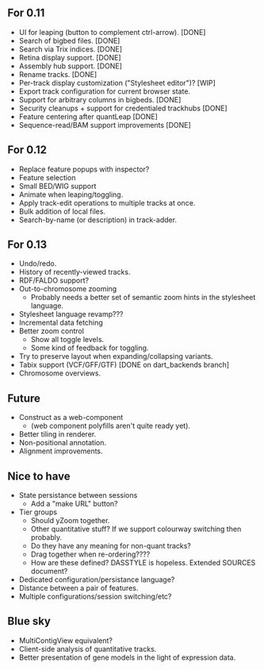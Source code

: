 For 0.11
--------

  - UI for leaping (button to complement ctrl-arrow). [DONE]
  - Search of bigbed files. [DONE]
  - Search via Trix indices. [DONE]
  - Retina display support. [DONE]
  - Assembly hub support. [DONE]
  - Rename tracks. [DONE]
  - Per-track display customization ("Stylesheet editor")? [WIP]
  - Export track configuration for current browser state.
  - Support for arbitrary columns in bigbeds. [DONE]
  - Security cleanups + support for credentialed trackhubs [DONE]
  - Feature centering after quantLeap [DONE]
  - Sequence-read/BAM support improvements [DONE]

For 0.12
--------

  - Replace feature popups with inspector?
  - Feature selection
  - Small BED/WIG support
  - Animate when leaping/toggling.
  - Apply track-edit operations to multiple tracks at once.
  - Bulk addition of local files.
  - Search-by-name (or description) in track-adder.

For 0.13
--------

  - Undo/redo.  
  - History of recently-viewed tracks.
  - RDF/FALDO support?
  - Out-to-chromosome zooming
    + Probably needs a better set of semantic zoom hints in the
      stylesheet language.
  - Stylesheet language revamp???  
  - Incremental data fetching
  - Better zoom control
    + Show all toggle levels.
    + Some kind of feedback for toggling.
  - Try to preserve layout when expanding/collapsing variants.
  - Tabix support (VCF/GFF/GTF)  [DONE on dart_backends branch]
  - Chromosome overviews.

Future
-------------

 - Construct as a web-component
   + (web component polyfills aren't quite ready yet).
 - Better tiling in renderer.
 - Non-positional annotation.
 - Alignment improvements.

Nice to have
------------

 - State persistance between sessions
     + Add a "make URL" button?
 - Tier groups
     + Should yZoom together.
     + Other quantitative stuff?  If we support colourway switching then probably.
     + Do they have any meaning for non-quant tracks?
     + Drag together when re-ordering????
     + How are these defined?  DASSTYLE is hopeless.  Extended SOURCES document?
 - Dedicated configuration/persistance language?
 - Distance between a pair of features.
 - Multiple configurations/session switching/etc?

Blue sky
--------
    
 - MultiContigView equivalent?
 - Client-side analysis of quantitative tracks.
 - Better presentation of gene models in the light of expression data.